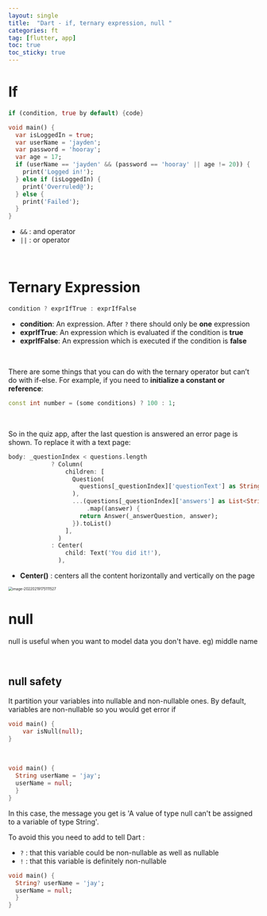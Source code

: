 ```yaml
---
layout: single
title:  "Dart - if, ternary expression, null "
categories: ft
tag: [flutter, app]
toc: true
toc_sticky: true
---
```


# If

```dart
if (condition, true by default) {code}
```

```dart
void main() {
  var isLoggedIn = true;
  var userName = 'jayden';
  var password = 'hooray';
  var age = 17;
  if (userName == 'jayden' && (password == 'hooray' || age != 20)) {
    print('Logged in!');
  } else if (isLoggedIn) {
    print('Overruled@');
  } else {
    print('Failed');
  }
}
```

- `&&` : and operator
- `||` : or operator

<br>

# Ternary Expression

```dart
condition ? exprIfTrue : exprIfFalse
```

- **condition**: An expression. After `?` there should only be **one** expression
- **exprIfTrue**: An expression which is evaluated if the condition is **true**
- **exprIfFalse**: An expression which is executed if the condition is **false**

<br>

There are some things that you can do with the ternary operator but can’t do with if-else. For example, if you need to **initialize a constant or reference**:

```dart
const int number = (some conditions) ? 100 : 1;
```

<br>

So in the quiz app, after the last question is answered an error page is shown. To replace it with a text page: 

```dart
body: _questionIndex < questions.length
            ? Column(
                children: [
                  Question(
                    questions[_questionIndex]['questionText'] as String,
                  ),
                  ...(questions[_questionIndex]['answers'] as List<String>)
                      .map((answer) {
                    return Answer(_answerQuestion, answer);
                  }).toList()
                ],
              )
            : Center(
                child: Text('You did it!'),
              ),
```

- **Center()** : centers all the content horizontally and vertically on the page

<img src="../../images/2022-02-19-ft6/image-20220219175111527.png" alt="image-20220219175111527" style="zoom:50%;" />

<br>

# null 

null is useful when you want to model data you don't have. eg) middle name

<br>

## null safety

It partition your variables into nullable and non-nullable ones. By default, variables are non-nullable so you would get error if

```dart
void main() {
	var isNull(null);
}
```

<br>

```dart
void main() {
  String userName = 'jay';
  userName = null;
  }
}
```

In this case, the message you get is 'A value of type null can't be assigned to a variable of type String'.

To avoid this you need to add to tell Dart :

- `?` :  that this variable could be non-nullable as well as nullable
- `!` : that this variable is definitely non-nullable

```dart
void main() {
  String? userName = 'jay';
  userName = null;
  }
}
```

